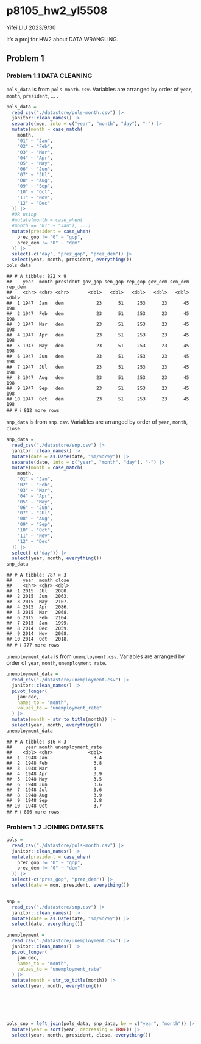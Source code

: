 p8105_hw2_yl5508
================
Yifei LIU
2023/9/30

It’s a proj for HW2 about DATA WRANGLING.

## Problem 1

### Problem 1.1 DATA CLEANING

`pols_data` is from `pols-month.csv`. Variables are arranged by order of
`year`, `month`, `president`, … .

``` r
pols_data =
  read_csv("./datastore/pols-month.csv") |>
  janitor::clean_names() |>
  separate(mon, into = c("year", "month", "day"), "-") |>
  mutate(month = case_match(
    month,
    "01" ~ "Jan",
    "02" ~ "Feb",
    "03" ~ "Mar",
    "04" ~ "Apr",
    "05" ~ "May",
    "06" ~ "Jun",
    "07" ~ "JUl",
    "08" ~ "Aug",
    "09" ~ "Sep",
    "10" ~ "Oct",
    "11" ~ "Nov",
    "12" ~ "Dec"
  )) |>
  #OR using
  #mutate(month = case_when(
  #month == "01" ~ "Jan"), ...)
  mutate(president = case_when(
    prez_gop != "0" ~ "gop",
    prez_dem != "0" ~ "dem"
  )) |>
  select(-c("day", "prez_gop", "prez_dem")) |>
  select(year, month, president, everything())
pols_data
```

    ## # A tibble: 822 × 9
    ##    year  month president gov_gop sen_gop rep_gop gov_dem sen_dem rep_dem
    ##    <chr> <chr> <chr>       <dbl>   <dbl>   <dbl>   <dbl>   <dbl>   <dbl>
    ##  1 1947  Jan   dem            23      51     253      23      45     198
    ##  2 1947  Feb   dem            23      51     253      23      45     198
    ##  3 1947  Mar   dem            23      51     253      23      45     198
    ##  4 1947  Apr   dem            23      51     253      23      45     198
    ##  5 1947  May   dem            23      51     253      23      45     198
    ##  6 1947  Jun   dem            23      51     253      23      45     198
    ##  7 1947  JUl   dem            23      51     253      23      45     198
    ##  8 1947  Aug   dem            23      51     253      23      45     198
    ##  9 1947  Sep   dem            23      51     253      23      45     198
    ## 10 1947  Oct   dem            23      51     253      23      45     198
    ## # ℹ 812 more rows

`snp_data` is from `snp.csv`. Variables are arranged by order of `year`,
`month`, `close`.

``` r
snp_data =
  read_csv("./datastore/snp.csv") |>
  janitor::clean_names() |>
  mutate(date = as.Date(date, "%m/%d/%y")) |>
  separate(date, into = c("year", "month", "day"), "-") |>
  mutate(month = case_match(
    month,
    "01" ~ "Jan",
    "02" ~ "Feb",
    "03" ~ "Mar",
    "04" ~ "Apr",
    "05" ~ "May",
    "06" ~ "Jun",
    "07" ~ "JUl",
    "08" ~ "Aug",
    "09" ~ "Sep",
    "10" ~ "Oct",
    "11" ~ "Nov",
    "12" ~ "Dec"
  )) |>
  select(-c("day")) |>
  select(year, month, everything())
snp_data
```

    ## # A tibble: 787 × 3
    ##    year  month close
    ##    <chr> <chr> <dbl>
    ##  1 2015  JUl   2080.
    ##  2 2015  Jun   2063.
    ##  3 2015  May   2107.
    ##  4 2015  Apr   2086.
    ##  5 2015  Mar   2068.
    ##  6 2015  Feb   2104.
    ##  7 2015  Jan   1995.
    ##  8 2014  Dec   2059.
    ##  9 2014  Nov   2068.
    ## 10 2014  Oct   2018.
    ## # ℹ 777 more rows

`unemployment_data` is from `unemployment.csv`. Variables are arranged
by order of `year`, `month`, `unemployment_rate`.

``` r
unemployment_data =
  read_csv("./datastore/unemployment.csv") |>
  janitor::clean_names() |>
  pivot_longer(
    jan:dec,
    names_to = "month",
    values_to = "unemployment_rate"
  ) |>
  mutate(month = str_to_title(month)) |>
  select(year, month, everything())
unemployment_data
```

    ## # A tibble: 816 × 3
    ##     year month unemployment_rate
    ##    <dbl> <chr>             <dbl>
    ##  1  1948 Jan                 3.4
    ##  2  1948 Feb                 3.8
    ##  3  1948 Mar                 4  
    ##  4  1948 Apr                 3.9
    ##  5  1948 May                 3.5
    ##  6  1948 Jun                 3.6
    ##  7  1948 Jul                 3.6
    ##  8  1948 Aug                 3.9
    ##  9  1948 Sep                 3.8
    ## 10  1948 Oct                 3.7
    ## # ℹ 806 more rows

### Problem 1.2 JOINING DATASETS

``` r
pols =
  read_csv("./datastore/pols-month.csv") |>
  janitor::clean_names() |>
  mutate(president = case_when(
    prez_gop != "0" ~ "gop",
    prez_dem != "0" ~ "dem"
  )) |>
  select(-c("prez_gop", "prez_dem")) |>
  select(date = mon, president, everything())


snp =
  read_csv("./datastore/snp.csv") |>
  janitor::clean_names() |>
  mutate(date = as.Date(date, "%m/%d/%y")) |>
  select(date, everything())

unemployment =
  read_csv("./datastore/unemployment.csv") |>
  janitor::clean_names() |>
  pivot_longer(
    jan:dec,
    names_to = "month",
    values_to = "unemployment_rate"
  ) |>
  mutate(month = str_to_title(month)) |>
  select(year, month, everything())






pols_snp = left_join(pols_data, snp_data, by = c("year", "month")) |>
  mutate(year = sort(year, decreasing = TRUE)) |>
  select(year, month, president, close, everything())
```
